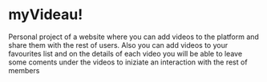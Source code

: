 # myVideau!

Personal project of a website where you can add videos to the platform and share
them with the rest of users. Also you can add videos to your favourites list and
on the details of each video you will be able to leave some coments under the videos
to iniziate an interaction with the rest of members
